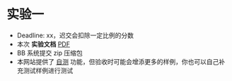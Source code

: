# 实验一

- Deadline: xx，迟交会扣除一定比例的分数
- 本次 **实验文档** [PDF](/pdf/lab3.pdf)
- BB 系统提交 zip 压缩包
- 本网站提供了 [自测](/judge) 功能，但验收时可能会增添更多的样例，你也可以自己补充测试样例进行测试

